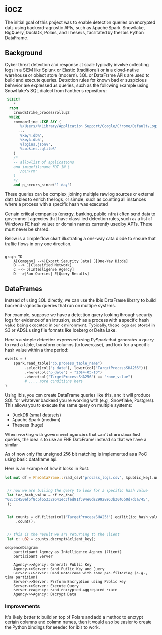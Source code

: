 # iocz
The initial goal of this project was to enable detection queries on encrypted data using backend-agnostic APIs, such as Apache Spark, Snowflake, BigQuery, DuckDB, Polars, and Theseus, facilitated by the Ibis Python DataFrame.


## Background 
Cyber threat detection and response at scale typically involve collecting logs in a SIEM like Splunk or Elastic (traditional) or in a cloud-native warehouse or object store (modern). SQL or DataFrame APIs are used to build and execute queries. Detection rules for known bad or suspicious behavior are expressed as queries, such as the following example using Snowflake's SQL dialect from Panther's repository:

```sql
 SELECT
    *
  FROM
    crowdstrike_processrollup2
  WHERE
    commandline LIKE ANY (
      '%/Users/%/Library/Application Support/Google/Chrome/Default/Login Data%',
      ...
      '%key4.db%',
      '%key3.db%',
      '%logins.json%',
      '%cookies.sqlite%'
    )
    /*
    -- allowlist of applications
    and imagefilename NOT IN (
      '/bin/rm'
    )
    */
    and p_occurs_since('1 day')
```
These queries can be complex, joining multiple raw log sources or external data tables to enrich the logs, or simple, such as counting all instances where a process with a specific hash was executed.

Certain critical companies (energy, banking, public infra) often send data to government agencies that have classified detection rules, such as a list of Windows PE hash values or domain names currently used by APTs. These must never be shared.

Below is a simple flow chart illustrating a one-way data diode to ensure that traffic flows in only one direction.
```mermaid 

graph TD
    A[Company] -->|Export Security Data| B[One-Way Diode]
    B --> C[Classified Network]
    C --> D[Intelligence Agency]
    D -->|Run Queries| E[Query Results]
```

## DataFrames
Instead of using SQL directly, we can use the Ibis DataFrame library to build backend-agnostic queries that run on multiple systems.

For example, suppose we have a detection query looking through security logs for evidence of an intrusion, such as a process with a specific hash value being executed in our environment. Typically, these logs are stored in S3 or ADSL using file formats like Iceberg or Delta Lake.

Here's a simple detection expressed using PySpark that generates a query to read a table, transform columns (to lowercase), and look for a specific hash value within a time period:

```python
events = (
    spark.read_table("db.process_table_name")
         .select(col("p_date"), lower(col("TargetProcessSHA256")))
         .where(col("p_date") > "2024-05-13")
         .where(col("TargetProcessSHA256") == "some_value")
         # .... more conditions here
)

```

Using ibis, you can create DataFrame queries like this, and it will produce SQL for whatever backend you're working with (e.g., Snowflake, Postgres). This allows you to execute the same query on multiple systems:

- DuckDB (small datasets)
- Apache Spark (medium)
- Theseus (huge)

When working with government agencies that can't share classified queries, the idea is to use an FHE DataFrame instead so that we have a similar 

As of now only fhe unsigned 256 bit matching is implemented as a PoC using basic dataframe api.


Here is an example of how it looks in Rust.

```rust
let mut df = FheDataFrame::read_csv("process_logs.csv", &public_key).unwrap();


 // now we are builing the query to look for a specific hash value
 let ioc_hash_value = df.to_fhe(
"027cc450ef5f8c5f653329641ec1fed91f694e0d229928963b30f6b0d7d3a745",
 );


 let counts = df.filter(col("TargetProcessSHA256").eq(lit(ioc_hash_value)))
     .count();


 // this is the result we are returning to the client
 let c: u32 = counts.decrypt(&client_key);
```

```mermaid
sequenceDiagram
    participant Agency as Intelligence Agency (Client)
    participant Server

    Agency->>Agency: Generate Public Key
    Agency->>Server: Send Public Key and Query
    Server->>Server: Read DataFrame with some pre-filtering (e.g., time partition)
    Server->>Server: Perform Encryption using Public Key
    Server->>Server: Execute Query
    Server->>Agency: Send Encrypted Aggregated State
    Agency->>Agency: Decrypt Data
```

### Improvements 

It's likely better to build on top of Polars and add a method to encrypt certain columns and column names, then it would also be easier to create the Python bindings for needed for ibis to work.
